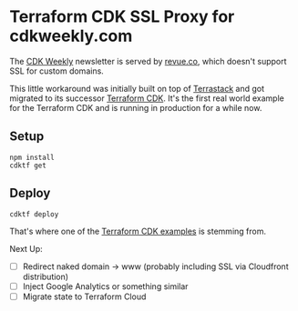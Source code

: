 # Terraform CDK SSL Proxy for cdkweekly.com

The [CDK Weekly](https://www.cdkweekly.com/) newsletter is served by [revue.co](https://www.getrevue.co/), which doesn't support SSL for custom domains.

This little workaround was initially built on top of [Terrastack](https://github.com/terrastackio/terrastack) and got migrated to its successor [Terraform CDK](https://github.com/hashicorp/terraform-cdk/). It's the first real world example for the Terraform CDK and is running in production for a while now.

## Setup

```
npm install
cdktf get
```

## Deploy

```
cdktf deploy
```
That's where one of the [Terraform CDK examples](https://github.com/hashicorp/terraform-cdk/tree/master/examples/typescript-aws-cloudfront-proxy) is stemming from.

Next Up:

- [ ] Redirect naked domain -> www (probably including SSL via Cloudfront distribution)
- [ ] Inject Google Analytics or something similar
- [ ] Migrate state to Terraform Cloud
